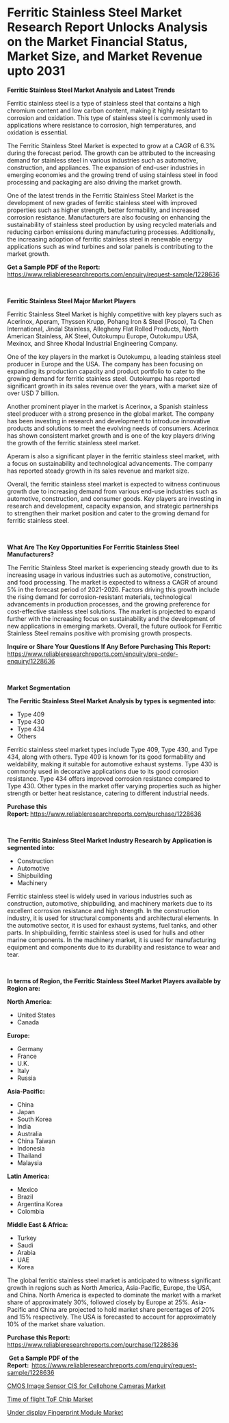 <p><h1>Ferritic Stainless Steel Market Research Report Unlocks Analysis on the Market Financial Status, Market Size, and Market Revenue upto 2031</h1></p><p><strong>Ferritic Stainless Steel Market Analysis and Latest Trends</strong></p>
<p><p>Ferritic stainless steel is a type of stainless steel that contains a high chromium content and low carbon content, making it highly resistant to corrosion and oxidation. This type of stainless steel is commonly used in applications where resistance to corrosion, high temperatures, and oxidation is essential.</p><p>The Ferritic Stainless Steel Market is expected to grow at a CAGR of 6.3% during the forecast period. The growth can be attributed to the increasing demand for stainless steel in various industries such as automotive, construction, and appliances. The expansion of end-user industries in emerging economies and the growing trend of using stainless steel in food processing and packaging are also driving the market growth.</p><p>One of the latest trends in the Ferritic Stainless Steel Market is the development of new grades of ferritic stainless steel with improved properties such as higher strength, better formability, and increased corrosion resistance. Manufacturers are also focusing on enhancing the sustainability of stainless steel production by using recycled materials and reducing carbon emissions during manufacturing processes. Additionally, the increasing adoption of ferritic stainless steel in renewable energy applications such as wind turbines and solar panels is contributing to the market growth.</p></p>
<p><strong>Get a Sample PDF of the Report:&nbsp;</strong> <a href="https://www.reliableresearchreports.com/enquiry/request-sample/1228636">https://www.reliableresearchreports.com/enquiry/request-sample/1228636</a></p>
<p>&nbsp;</p>
<p><strong>Ferritic Stainless Steel Major Market Players</strong></p>
<p><p>Ferritic Stainless Steel Market is highly competitive with key players such as Acerinox, Aperam, Thyssen Krupp, Pohang Iron & Steel (Posco), Ta Chen International, Jindal Stainless, Allegheny Flat Rolled Products, North American Stainless, AK Steel, Outokumpu Europe, Outokumpu USA, Mexinox, and Shree Khodal Industrial Engineering Company.</p><p>One of the key players in the market is Outokumpu, a leading stainless steel producer in Europe and the USA. The company has been focusing on expanding its production capacity and product portfolio to cater to the growing demand for ferritic stainless steel. Outokumpu has reported significant growth in its sales revenue over the years, with a market size of over USD 7 billion.</p><p>Another prominent player in the market is Acerinox, a Spanish stainless steel producer with a strong presence in the global market. The company has been investing in research and development to introduce innovative products and solutions to meet the evolving needs of consumers. Acerinox has shown consistent market growth and is one of the key players driving the growth of the ferritic stainless steel market.</p><p>Aperam is also a significant player in the ferritic stainless steel market, with a focus on sustainability and technological advancements. The company has reported steady growth in its sales revenue and market size.</p><p>Overall, the ferritic stainless steel market is expected to witness continuous growth due to increasing demand from various end-use industries such as automotive, construction, and consumer goods. Key players are investing in research and development, capacity expansion, and strategic partnerships to strengthen their market position and cater to the growing demand for ferritic stainless steel.</p></p>
<p>&nbsp;</p>
<p><strong>What Are The Key Opportunities For Ferritic Stainless Steel Manufacturers?</strong></p>
<p><p>The Ferritic Stainless Steel market is experiencing steady growth due to its increasing usage in various industries such as automotive, construction, and food processing. The market is expected to witness a CAGR of around 5% in the forecast period of 2021-2026. Factors driving this growth include the rising demand for corrosion-resistant materials, technological advancements in production processes, and the growing preference for cost-effective stainless steel solutions. The market is projected to expand further with the increasing focus on sustainability and the development of new applications in emerging markets. Overall, the future outlook for Ferritic Stainless Steel remains positive with promising growth prospects.</p></p>
<p><strong>Inquire or Share Your Questions If Any Before Purchasing This Report:</strong> <a href="https://www.reliableresearchreports.com/enquiry/pre-order-enquiry/1228636">https://www.reliableresearchreports.com/enquiry/pre-order-enquiry/1228636</a></p>
<p>&nbsp;</p>
<p><strong>Market Segmentation</strong></p>
<p><strong>The Ferritic Stainless Steel Market Analysis by types is segmented into:</strong></p>
<p><ul><li>Type 409</li><li>Type 430</li><li>Type 434</li><li>Others</li></ul></p>
<p><p>Ferritic stainless steel market types include Type 409, Type 430, and Type 434, along with others. Type 409 is known for its good formability and weldability, making it suitable for automotive exhaust systems. Type 430 is commonly used in decorative applications due to its good corrosion resistance. Type 434 offers improved corrosion resistance compared to Type 430. Other types in the market offer varying properties such as higher strength or better heat resistance, catering to different industrial needs.</p></p>
<p><strong>Purchase this Report:&nbsp;</strong><a href="https://www.reliableresearchreports.com/purchase/1228636">https://www.reliableresearchreports.com/purchase/1228636</a></p>
<p>&nbsp;</p>
<p><strong>The Ferritic Stainless Steel Market Industry Research by Application is segmented into:</strong></p>
<p><ul><li>Construction</li><li>Automotive</li><li>Shipbuilding</li><li>Machinery</li></ul></p>
<p><p>Ferritic stainless steel is widely used in various industries such as construction, automotive, shipbuilding, and machinery markets due to its excellent corrosion resistance and high strength. In the construction industry, it is used for structural components and architectural elements. In the automotive sector, it is used for exhaust systems, fuel tanks, and other parts. In shipbuilding, ferritic stainless steel is used for hulls and other marine components. In the machinery market, it is used for manufacturing equipment and components due to its durability and resistance to wear and tear.</p></p>
<p>&nbsp;</p>
<p><strong>In terms of Region, the Ferritic Stainless Steel Market Players available by Region are:</strong></p>
<p>
    <p> <strong> North America: </strong>
        <ul>
            <li>United States</li>
            <li>Canada</li>
        </ul>
        </p> 
    <p> <strong> Europe: </strong>
        <ul>
            <li>Germany</li>
            <li>France</li>
            <li>U.K.</li>
            <li>Italy</li>
            <li>Russia</li>
        </ul>
        </p> 
    <p> <strong> Asia-Pacific: </strong>
        <ul>
            <li>China</li>
            <li>Japan</li>
            <li>South Korea</li>
            <li>India</li>
            <li>Australia</li>
            <li>China Taiwan</li>
            <li>Indonesia</li>
            <li>Thailand</li>
            <li>Malaysia</li>
        </ul>
        </p> 
    <p> <strong> Latin America: </strong>
        <ul>
            <li>Mexico</li>
            <li>Brazil</li>
            <li>Argentina Korea</li>
            <li>Colombia</li>
        </ul>
        </p> 
    <p> <strong> Middle East & Africa: </strong>
        <ul>
            <li>Turkey</li>
            <li>Saudi</li>
            <li>Arabia</li>
            <li>UAE</li>
            <li>Korea</li>
        </ul>
    </p>
    </p>
<p><p>The global ferritic stainless steel market is anticipated to witness significant growth in regions such as North America, Asia-Pacific, Europe, the USA, and China. North America is expected to dominate the market with a market share of approximately 30%, followed closely by Europe at 25%. Asia-Pacific and China are projected to hold market share percentages of 20% and 15% respectively. The USA is forecasted to account for approximately 10% of the market share valuation.</p></p>
<p><strong>Purchase this Report: </strong><a href="https://www.reliableresearchreports.com/purchase/1228636">https://www.reliableresearchreports.com/purchase/1228636</a></p>
<p>&nbsp;<strong>Get a Sample PDF of the Report:&nbsp;&nbsp;</strong><a href="https://www.reliableresearchreports.com/enquiry/request-sample/1228636">https://www.reliableresearchreports.com/enquiry/request-sample/1228636</a></p>
<p><strong></strong></p>
<p><p><a href="https://view.publitas.com/reportprime-1/cmos-image-sensor-cis-for-cellphone-cameras-market-size-global-industry-overview-market-segmentation-and-forecast-2023-to-2030/">CMOS Image Sensor CIS for Cellphone Cameras Market</a></p><p><a href="https://view.publitas.com/reportprime-1/time-of-flight-tof-chip-market-size-furnishes-valuable-information-encompassing-market-share-market-trends-and-projections-spanning-from-2023-to-2030/">Time of flight ToF Chip Market</a></p><p><a href="https://view.publitas.com/reportprime-1/under-display-fingerprint-module-market-size-growth-outlook-from-2023-to-2030-projecting-at-markets-trends-analysis-by-application-regional-outlook-and-revenue/">Under display Fingerprint Module Market</a></p></p>